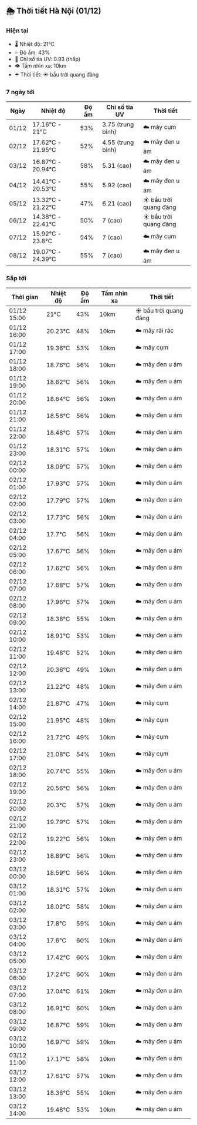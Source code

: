 ## 🌦️ Thời tiết Hà Nội (01/12)

### Hiện tại

- 🌡️ Nhiệt độ: 21℃
- 💦 Độ ẩm: 43%
- 🌟 Chỉ số tia UV: 0.93 (thấp)
- 👁️ Tầm nhìn xa: 10km
- ☂️ Thời tiết: ☀️ bầu trời quang đãng

### 7 ngày tới

| Ngày | Nhiệt độ | Độ ẩm | Chỉ số tia UV | Thời tiết |
| --- | --- | --- | --- | --- |
| 01/12 | 17.16℃ - 21℃ | 53% | 3.75 (trung bình) | ☁️ mây cụm |
| 02/12 | 17.62℃ - 21.95℃ | 52% | 4.55 (trung bình) | ☁️ mây đen u ám |
| 03/12 | 16.87℃ - 20.94℃ | 58% | 5.31 (cao) | ☁️ mây đen u ám |
| 04/12 | 14.41℃ - 20.53℃ | 55% | 5.92 (cao) | ☁️ mây đen u ám |
| 05/12 | 13.32℃ - 21.22℃ | 47% | 6.21 (cao) | ☀️ bầu trời quang đãng |
| 06/12 | 14.38℃ - 22.41℃ | 50% | 7 (cao) | ☀️ bầu trời quang đãng |
| 07/12 | 15.92℃ - 23.8℃ | 54% | 7 (cao) | ☁️ mây cụm |
| 08/12 | 19.07℃ - 24.39℃ | 55% | 7 (cao) | ☁️ mây đen u ám |

### Sắp tới

| Thời gian | Nhiệt độ | Độ ẩm | Tầm nhìn xa | Thời tiết |
| --- | --- | --- | --- | --- |
| 01/12 15:00 | 21℃ | 43% | 10km | ☀️ bầu trời quang đãng |
| 01/12 16:00 | 20.23℃ | 48% | 10km | ☁️ mây rải rác |
| 01/12 17:00 | 19.36℃ | 53% | 10km | ☁️ mây cụm |
| 01/12 18:00 | 18.76℃ | 56% | 10km | ☁️ mây đen u ám |
| 01/12 19:00 | 18.62℃ | 56% | 10km | ☁️ mây đen u ám |
| 01/12 20:00 | 18.64℃ | 56% | 10km | ☁️ mây đen u ám |
| 01/12 21:00 | 18.58℃ | 56% | 10km | ☁️ mây đen u ám |
| 01/12 22:00 | 18.48℃ | 57% | 10km | ☁️ mây đen u ám |
| 01/12 23:00 | 18.31℃ | 57% | 10km | ☁️ mây đen u ám |
| 02/12 00:00 | 18.09℃ | 57% | 10km | ☁️ mây đen u ám |
| 02/12 01:00 | 17.93℃ | 57% | 10km | ☁️ mây đen u ám |
| 02/12 02:00 | 17.79℃ | 57% | 10km | ☁️ mây đen u ám |
| 02/12 03:00 | 17.73℃ | 56% | 10km | ☁️ mây đen u ám |
| 02/12 04:00 | 17.7℃ | 56% | 10km | ☁️ mây đen u ám |
| 02/12 05:00 | 17.67℃ | 56% | 10km | ☁️ mây đen u ám |
| 02/12 06:00 | 17.62℃ | 56% | 10km | ☁️ mây đen u ám |
| 02/12 07:00 | 17.68℃ | 57% | 10km | ☁️ mây đen u ám |
| 02/12 08:00 | 17.96℃ | 57% | 10km | ☁️ mây đen u ám |
| 02/12 09:00 | 18.38℃ | 55% | 10km | ☁️ mây đen u ám |
| 02/12 10:00 | 18.91℃ | 53% | 10km | ☁️ mây đen u ám |
| 02/12 11:00 | 19.48℃ | 52% | 10km | ☁️ mây đen u ám |
| 02/12 12:00 | 20.36℃ | 49% | 10km | ☁️ mây đen u ám |
| 02/12 13:00 | 21.22℃ | 48% | 10km | ☁️ mây đen u ám |
| 02/12 14:00 | 21.87℃ | 47% | 10km | ☁️ mây cụm |
| 02/12 15:00 | 21.95℃ | 48% | 10km | ☁️ mây cụm |
| 02/12 16:00 | 21.72℃ | 49% | 10km | ☁️ mây cụm |
| 02/12 17:00 | 21.08℃ | 54% | 10km | ☁️ mây cụm |
| 02/12 18:00 | 20.74℃ | 55% | 10km | ☁️ mây đen u ám |
| 02/12 19:00 | 20.56℃ | 56% | 10km | ☁️ mây đen u ám |
| 02/12 20:00 | 20.3℃ | 57% | 10km | ☁️ mây đen u ám |
| 02/12 21:00 | 19.79℃ | 57% | 10km | ☁️ mây đen u ám |
| 02/12 22:00 | 19.22℃ | 56% | 10km | ☁️ mây đen u ám |
| 02/12 23:00 | 18.89℃ | 56% | 10km | ☁️ mây đen u ám |
| 03/12 00:00 | 18.59℃ | 56% | 10km | ☁️ mây đen u ám |
| 03/12 01:00 | 18.31℃ | 57% | 10km | ☁️ mây đen u ám |
| 03/12 02:00 | 18.02℃ | 58% | 10km | ☁️ mây đen u ám |
| 03/12 03:00 | 17.8℃ | 59% | 10km | ☁️ mây đen u ám |
| 03/12 04:00 | 17.6℃ | 60% | 10km | ☁️ mây đen u ám |
| 03/12 05:00 | 17.42℃ | 60% | 10km | ☁️ mây đen u ám |
| 03/12 06:00 | 17.24℃ | 60% | 10km | ☁️ mây đen u ám |
| 03/12 07:00 | 17.04℃ | 61% | 10km | ☁️ mây đen u ám |
| 03/12 08:00 | 16.91℃ | 60% | 10km | ☁️ mây đen u ám |
| 03/12 09:00 | 16.87℃ | 59% | 10km | ☁️ mây đen u ám |
| 03/12 10:00 | 16.97℃ | 59% | 10km | ☁️ mây đen u ám |
| 03/12 11:00 | 17.17℃ | 58% | 10km | ☁️ mây đen u ám |
| 03/12 12:00 | 17.61℃ | 57% | 10km | ☁️ mây đen u ám |
| 03/12 13:00 | 18.36℃ | 55% | 10km | ☁️ mây đen u ám |
| 03/12 14:00 | 19.48℃ | 53% | 10km | ☁️ mây đen u ám |
